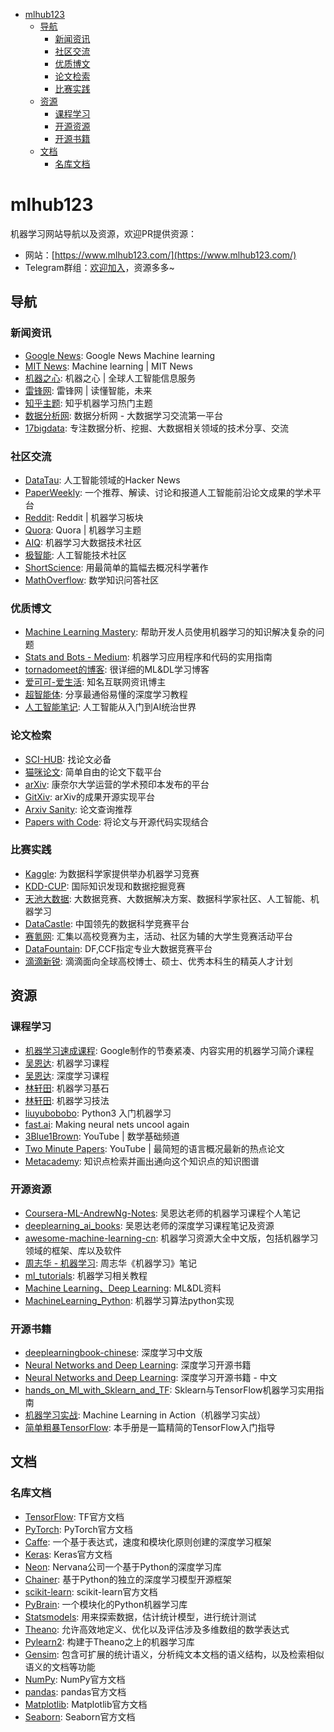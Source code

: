 <!-- @import "[TOC]" {cmd="toc" depthFrom=1 depthTo=6 orderedList=false} -->

<!-- code_chunk_output -->

* [mlhub123](#mlhub123)
	* [导航](#导航)
		* [新闻资讯](#新闻资讯)
		* [社区交流](#社区交流)
		* [优质博文](#优质博文)
		* [论文检索](#论文检索)
		* [比赛实践](#比赛实践)
	* [资源](#资源)
		* [课程学习](#课程学习)
		* [开源资源](#开源资源)
		* [开源书籍](#开源书籍)
	* [文档](#文档)
		* [名库文档](#名库文档)

<!-- /code_chunk_output -->

# mlhub123
机器学习网站导航以及资源，欢迎PR提供资源：
 - 网站：[https://www.mlhub123.com/](https://www.mlhub123.com/)
 - Telegram群组：[欢迎加入](https://t.me/joinchat/F6XKShFSdCUHuo5Rvoj4Jg)，资源多多~

## 导航

### 新闻资讯

- [Google News](https://news.google.com/topics/CAAqIggKIhxDQkFTRHdvSkwyMHZNREZvZVdoZkVnSmxiaWdBUAE?hl=en-US&gl=US&ceid=US%3Aen): Google News Machine learning
- [MIT News](http://news.mit.edu/topic/machine-learning?from=www.mlhub123.com): Machine learning | MIT News
- [机器之心](https://www.jiqizhixin.com?from=www.mlhub123.com): 机器之心 | 全球人工智能信息服务
- [雷锋网](https://www.leiphone.com/?from=www.mlhub123.com): 雷锋网 | 读懂智能，未来
- [知乎主题](https://www.zhihu.com/topic/19559450/hot?from=www.mlhub123.com): 知乎机器学习热门主题
- [数据分析网](https://www.afenxi.com?from=www.mlhub123.com): 数据分析网 - 大数据学习交流第一平台
- [17bigdata](http://www.17bigdata.com?from=www.mlhub123.com): 专注数据分析、挖掘、大数据相关领域的技术分享、交流

### 社区交流

- [DataTau](https://www.datatau.com?from=www.mlhub123.com): 人工智能领域的Hacker News
- [PaperWeekly](http://www.paperweekly.site?from=www.mlhub123.com): 一个推荐、解读、讨论和报道人工智能前沿论文成果的学术平台
- [Reddit](https://www.reddit.com/r/MachineLearning/?from=www.mlhub123.com): Reddit | 机器学习板块
- [Quora](https://www.quora.com/pinned/Machine-Learning?from=www.mlhub123.com): Quora | 机器学习主题
- [AIQ](http://www.6aiq.com/?from=www.mlhub123.com): 机器学习大数据技术社区
- [极智能](http://www.ziiai.com/?from=www.mlhub123.com): 人工智能技术社区
- [ShortScience](http://www.shortscience.org?from=www.mlhub123.com): 用最简单的篇幅去概况科学著作
- [MathOverflow](https://mathoverflow.net?from=www.mlhub123.com): 数学知识问答社区

### 优质博文

- [Machine Learning Mastery](https://machinelearningmastery.com/blog?from=www.mlhub123.com): 帮助开发人员使用机器学习的知识解决复杂的问题
- [Stats and Bots - Medium](https://blog.statsbot.co/?from=www.mlhub123.com): 机器学习应用程序和代码的实用指南
- [tornadomeet的博客](https://www.cnblogs.com/tornadomeet/archive/2012/06/24/2560261.html?from=www.mlhub123.com): 很详细的ML&DL学习博客
- [爱可可-爱生活](https://weibo.com/fly51fly?topnav=1&wvr=6&topsug=1): 知名互联网资讯博主
- [超智能体](https://zhuanlan.zhihu.com/YJango): 分享最通俗易懂的深度学习教程
- [人工智能笔记](https://zhuanlan.zhihu.com/ainote): 人工智能从入门到AI统治世界

### 论文检索

- [SCI-HUB](https://sci-hub.tw/): 找论文必备
- [猫咪论文](https://lunwen.im/?from=www.mlhub123.com): 简单自由的论文下载平台
- [arXiv](https://arxiv.org/?from=www.mlhub123.com): 康奈尔大学运营的学术预印本发布的平台
- [GitXiv](http://www.gitxiv.com/?from=www.mlhub123.com): arXiv的成果开源实现平台
- [Arxiv Sanity](http://www.arxiv-sanity.com/?from=www.mlhub123.com): 论文查询推荐
- [Papers with Code](https://paperswithcode.com/?from=www.mlhub123.com): 将论文与开源代码实现结合

### 比赛实践

- [Kaggle](https://www.kaggle.com/?from=www.mlhub123.com): 为数据科学家提供举办机器学习竞赛
- [KDD-CUP](http://www.kdd.org/kdd-cup?from=www.mlhub123.com): 国际知识发现和数据挖掘竞赛
- [天池大数据](https://tianchi.aliyun.com/?from=www.mlhub123.com): 大数据竞赛、大数据解决方案、数据科学家社区、人工智能、机器学习
- [DataCastle](http://www.pkbigdata.com/?from=www.mlhub123.com): 中国领先的数据科学竞赛平台
- [赛氪网](http://www.saikr.com/?from=www.mlhub123.com): 汇集以高校竞赛为主，活动、社区为辅的大学生竞赛活动平台
- [DataFountain](http://www.datafountain.cn/#/?from=www.mlhub123.com): DF,CCF指定专业大数据竞赛平台
- [滴滴新锐](http://research.xiaojukeji.com/trainee.html?from=www.mlhub123.com): 滴滴面向全球高校博士、硕士、优秀本科生的精英人才计划

## 资源

### 课程学习

- [机器学习速成课程](https://developers.google.cn/machine-learning/crash-course/): Google制作的节奏紧凑、内容实用的机器学习简介课程
- [吴恩达](http://study.163.com/course/introduction/1004570029.htm): 机器学习课程
- [吴恩达](https://mooc.study.163.com/smartSpec/detail/1001319001.htm): 深度学习课程
- [林轩田](https://www.bilibili.com/video/av4294020/): 机器学习基石
- [林轩田](https://www.bilibili.com/video/av12469267): 机器学习技法
- [liuyubobobo](https://coding.imooc.com/class/169.html): Python3 入门机器学习
- [fast.ai](http://www.fast.ai/): Making neural nets uncool again
- [3Blue1Brown](https://www.youtube.com/channel/UCYO_jab_esuFRV4b17AJtAw): YouTube | 数学基础频道
- [Two Minute Papers](https://www.youtube.com/channel/UCbfYPyITQ-7l4upoX8nvctg): YouTube | 最简短的语言概况最新的热点论文
- [Metacademy](https://metacademy.org/): 知识点检索并画出通向这个知识点的知识图谱

### 开源资源

- [Coursera-ML-AndrewNg-Notes](https://github.com/fengdu78/Coursera-ML-AndrewNg-Notes): 吴恩达老师的机器学习课程个人笔记
- [deeplearning_ai_books](https://github.com/fengdu78/deeplearning_ai_books): 吴恩达老师的深度学习课程笔记及资源
- [awesome-machine-learning-cn](https://github.com/jobbole/awesome-machine-learning-cn): 机器学习资源大全中文版，包括机器学习领域的框架、库以及软件
- [周志华 - 机器学习](https://github.com/Vay-keen/Machine-learning-learning-notes): 周志华《机器学习》笔记
- [ml_tutorials](https://github.com/MorvanZhou/tutorials): 机器学习相关教程
- [Machine Learning、Deep Learning](https://github.com/ty4z2008/Qix/blob/master/dl.md): ML&DL资料
- [MachineLearning_Python](https://github.com/lawlite19/MachineLearning_Python): 机器学习算法python实现

### 开源书籍

- [deeplearningbook-chinese](https://github.com/exacity/deeplearningbook-chinese): 深度学习中文版
- [Neural Networks and Deep Learning](http://neuralnetworksanddeeplearning.com/index.html): 深度学习开源书籍
- [Neural Networks and Deep Learning](https://github.com/zhanggyb/nndl): 深度学习开源书籍 - 中文
- [hands_on_Ml_with_Sklearn_and_TF](https://github.com/apachecn/hands_on_Ml_with_Sklearn_and_TF): Sklearn与TensorFlow机器学习实用指南
- [机器学习实战](https://github.com/apachecn/MachineLearning): Machine Learning in Action（机器学习实战）
- [简单粗暴TensorFlow](https://github.com/snowkylin/TensorFlow-cn): 本手册是一篇精简的TensorFlow入门指导

## 文档

### 名库文档

- [TensorFlow](https://www.tensorflow.org/tutorials/): TF官方文档
- [PyTorch](https://pytorch.org/tutorials/): PyTorch官方文档
- [Caffe](http://caffe.berkeleyvision.org/): 一个基于表达式，速度和模块化原则创建的深度学习框架
- [Keras](https://keras.io/): Keras官方文档
- [Neon](http://neon.nervanasys.com/index.html/): Nervana公司一个基于Python的深度学习库
- [Chainer](https://docs.chainer.org/en/stable/): 基于Python的独立的深度学习模型开源框架
- [scikit-learn](http://scikit-learn.org/stable/documentation.html): scikit-learn官方文档
- [PyBrain](http://pybrain.org/docs/): 一个模块化的Python机器学习库
- [Statsmodels](http://www.statsmodels.org/stable/index.html): 用来探索数据，估计统计模型，进行统计测试
- [Theano](http://deeplearning.net/software/theano/): 允许高效地定义、优化以及评估涉及多维数组的数学表达式
- [Pylearn2](http://deeplearning.net/software/pylearn2/): 构建于Theano之上的机器学习库
- [Gensim](https://radimrehurek.com/gensim/index.html): 包含可扩展的统计语义，分析纯文本文档的语义结构，以及检索相似语义的文档等功能
- [NumPy](http://www.numpy.org/): NumPy官方文档
- [pandas](http://pandas.pydata.org/pandas-docs/stable/): pandas官方文档
- [Matplotlib](https://matplotlib.org/tutorials/index.html): Matplotlib官方文档
- [Seaborn](https://seaborn.pydata.org/): Seaborn官方文档
